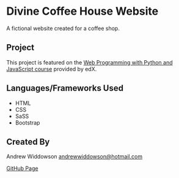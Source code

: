 # Divine Coffee House Website

A fictional website created for a coffee shop. 

## Project

This project is featured on the [Web Programming with Python and JavaScript course](https://www.edx.org/course/cs50s-web-programming-with-python-and-javascript) provided by edX.

## Languages/Frameworks Used

* HTML
* CSS
* SaSS
* Bootstrap

## Created By

Andrew Widdowson <andrewwiddowson@hotmail.com>

[GitHub Page](https://github.com/AndyDreww)

